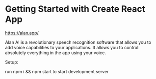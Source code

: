 # Getting Started with Create React App

https://alan.app/

Alan AI is a revolutionary speech recognition software that allows you to add voice capabilities to your applications. It allows you to control absolutely everything in the app using your voice.

Setup:

run npm i && npm start to start development server
